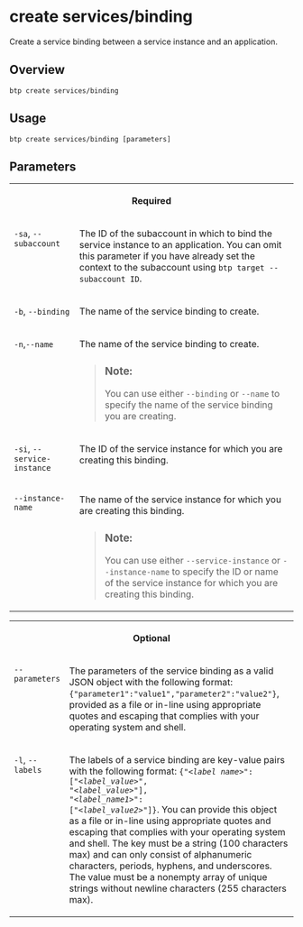 <!-- loio7cf9dc5320974258a0829267273e66a3 -->

# create services/binding

Create a service binding between a service instance and an application.



<a name="loio7cf9dc5320974258a0829267273e66a3__section_xcr_2nt_pkb"/>

## Overview



`btp create services/binding` 



<a name="loio7cf9dc5320974258a0829267273e66a3__section_fp5_f4t_pkb"/>

## Usage

`btp create services/binding [parameters]`



<a name="loio7cf9dc5320974258a0829267273e66a3__section_hdy_lpt_pkb"/>

## Parameters


<table>
<tr>
<th valign="top" colspan="2">

Required



</th>
</tr>
<tr>
<td valign="top">

`-sa`, `--subaccount`



</td>
<td valign="top">

The ID of the subaccount in which to bind the service instance to an application. You can omit this parameter if you have already set the context to the subaccount using `btp target --subaccount ID`.



</td>
</tr>
<tr>
<td valign="top">

`-b`, `--binding`



</td>
<td valign="top">

The name of the service binding to create.



</td>
</tr>
<tr>
<td valign="top">

`-n`,`--name`



</td>
<td valign="top">

The name of the service binding to create.

> ### Note:  
> You can use either `--binding` or `--name` to specify the name of the service binding you are creating.



</td>
</tr>
<tr>
<td valign="top">

`-si`, `--service-instance`



</td>
<td valign="top">

The ID of the service instance for which you are creating this binding.



</td>
</tr>
<tr>
<td valign="top">

`--instance-name`



</td>
<td valign="top">

The name of the service instance for which you are creating this binding.

> ### Note:  
> You can use either `--service-instance` or `--instance-name` to specify the ID or name of the service instance for which you are creating this binding.



</td>
</tr>
</table>


<table>
<tr>
<th valign="top" colspan="2">

Optional



</th>
</tr>
<tr>
<td valign="top">

`--parameters`



</td>
<td valign="top">

The parameters of the service binding as a valid JSON object with the following format: `{"parameter1":"value1","parameter2":"value2"}`, provided as a file or in-line using appropriate quotes and escaping that complies with your operating system and shell.



</td>
</tr>
<tr>
<td valign="top">

`-l`, `--labels`



</td>
<td valign="top">

The labels of a service binding are key-value pairs with the following format: <code>{"<i class="varname">&lt;label name&gt;</i>": ["<i class="varname">&lt;label_value&gt;</i>", "<i class="varname">&lt;label_value&gt;</i>"], "<i class="varname">&lt;label_name1&gt;</i>": ["<i class="varname">&lt;label_value2&gt;</i>"]}</code>. You can provide this object as a file or in-line using appropriate quotes and escaping that complies with your operating system and shell. The key must be a string \(100 characters max\) and can only consist of alphanumeric characters, periods, hyphens, and underscores. The value must be a nonempty array of unique strings without newline characters \(255 characters max\).



</td>
</tr>
</table>

